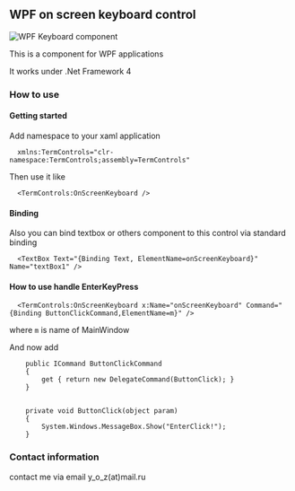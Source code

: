 ## WPF on screen keyboard control
![WPF Keyboard component](https://i.gyazo.com/7445eaf6a94b12b6c2a26677d6f1d8cb.gif)

This is a component for WPF applications

It works under .Net Framework 4

### How to use
#### Getting started
Add namespace to your xaml application

      xmlns:TermControls="clr-namespace:TermControls;assembly=TermControls"
 
 Then use it like
 
      <TermControls:OnScreenKeyboard />

#### Binding      
Also you can bind textbox or others component to this control via standard binding

      <TextBox Text="{Binding Text, ElementName=onScreenKeyboard}" Name="textBox1" />

#### How to use handle EnterKeyPress

      <TermControls:OnScreenKeyboard x:Name="onScreenKeyboard" Command="{Binding ButtonClickCommand,ElementName=m}" />
      
where `m` is name of MainWindow

And now add

        public ICommand ButtonClickCommand
        {
            get { return new DelegateCommand(ButtonClick); }
        }


        private void ButtonClick(object param)
        {
            System.Windows.MessageBox.Show("EnterClick!");
        }


### Contact information

contact me via email y_o_z(at)mail.ru



